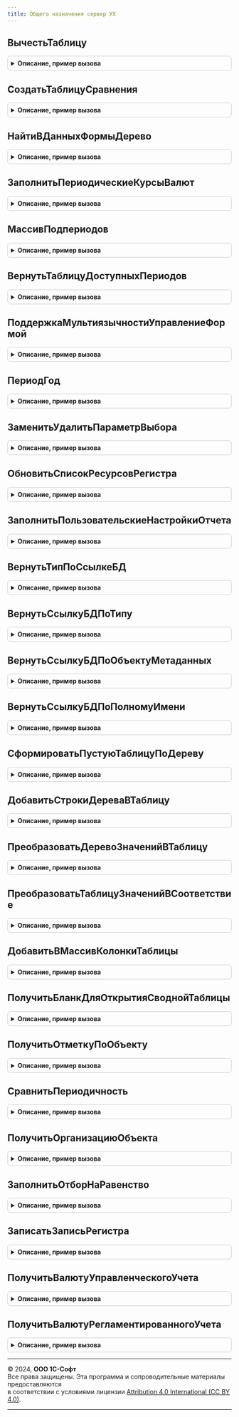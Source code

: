 ```yaml
---
title: Общего назначения сервер УХ
---
```



## ВычестьТаблицу
<details style="margin: 1em 0; padding: 0.5em; border: 1px solid #ccc; border-radius: 6px;">

<summary style="font-weight: bold; cursor: pointer;">Описание, пример вызова</summary>

```bsl

////////////////////////////////////////////////////////////////////////////////
// Работа с массивами и таблицами значений

// Функция возвращает результат вычитания элементов множества таблицы
// ТаблицаВычитаемая из ТаблицаОсновная.
//
Функция ВычестьТаблицу(знач ТаблицаОсновная, Экспорт
```

Пример вызова
```bsl
Результат = ОбщегоНазначенияСерверУХ.ВычестьТаблицу(знач ТаблицаОсновная, );
```
</details>

## СоздатьТаблицуСравнения
<details style="margin: 1em 0; padding: 0.5em; border: 1px solid #ccc; border-radius: 6px;">

<summary style="font-weight: bold; cursor: pointer;">Описание, пример вызова</summary>

```bsl

// Функция возвращает таблицу созданную на основе ТаблицаИнициализации.
// Если ТаблицаИнициализации не указана, то создается пустая таблица.
//
Функция СоздатьТаблицуСравнения(ТаблицаИнициализации = Неопределено, Экспорт
```

Пример вызова
```bsl
Результат = ОбщегоНазначенияСерверУХ.СоздатьТаблицуСравнения(ТаблицаИнициализации, );
```
</details>

## НайтиВДанныхФормыДерево
<details style="margin: 1em 0; padding: 0.5em; border: 1px solid #ccc; border-radius: 6px;">

<summary style="font-weight: bold; cursor: pointer;">Описание, пример вызова</summary>

```bsl

// Найти в представлении дерева строку по структуре отбора.
//
Функция НайтиВДанныхФормыДерево(СтруктураОтбора, ДанныеФормыДерево) Экспорт
```

Пример вызова
```bsl
Результат = ОбщегоНазначенияСерверУХ.НайтиВДанныхФормыДерево(СтруктураОтбора, ДанныеФормыДерево) 
```
</details>

## ЗаполнитьПериодическиеКурсыВалют
<details style="margin: 1em 0; padding: 0.5em; border: 1px solid #ccc; border-radius: 6px;">

<summary style="font-weight: bold; cursor: pointer;">Описание, пример вызова</summary>

```bsl

////////////////////////////////////////////////////////////////////////////////
// РАСЧЕТ ПЕРИОДИЧЕСКИХ КУРСОВ.
//

// Процедура выполняет заполнение периодических курсов
//
Функция ЗаполнитьПериодическиеКурсыВалют(Период, Сценарий = Неопределено, ПериодОкончание = Неопределено) Экспорт
```

Пример вызова
```bsl
Результат = ОбщегоНазначенияСерверУХ.ЗаполнитьПериодическиеКурсыВалют(Период, Сценарий, ПериодОкончание);
```
</details>

## МассивПодпериодов
<details style="margin: 1em 0; padding: 0.5em; border: 1px solid #ccc; border-radius: 6px;">

<summary style="font-weight: bold; cursor: pointer;">Описание, пример вызова</summary>

```bsl

////////////////////////////////////////////////////////////////////////////////
// ПРОЦЕДУРЫ РАБОТЫ С ПЕРИОДАМИ.
//

Функция МассивПодпериодов(ОсновнойПериод, Периодичность, Упорядочить=Ложь) Экспорт
```

Пример вызова
```bsl
Результат = ОбщегоНазначенияСерверУХ.МассивПодпериодов(ОсновнойПериод, Периодичность, Упорядочить);
```
</details>

## ВернутьТаблицуДоступныхПериодов
<details style="margin: 1em 0; padding: 0.5em; border: 1px solid #ccc; border-radius: 6px;">

<summary style="font-weight: bold; cursor: pointer;">Описание, пример вызова</summary>

```bsl

Функция ВернутьТаблицуДоступныхПериодов() Экспорт
```

Пример вызова
```bsl
Результат = ОбщегоНазначенияСерверУХ.ВернутьТаблицуДоступныхПериодов() 
```
</details>

## ПоддержкаМультиязычностиУправлениеФормой
<details style="margin: 1em 0; padding: 0.5em; border: 1px solid #ccc; border-radius: 6px;">

<summary style="font-weight: bold; cursor: pointer;">Описание, пример вызова</summary>

```bsl

////////////////////////////////////////////////////////////////////////////////
// ОБРАБОТКА МУЛЬТИЯЗЫЧНОСТИ
//
// Процедура обеспечивает управление видимостью и наименованием полей формы, отражающих иноязычные данные.
//
// Параметры:
//  Элементы - 	ЭлементыФормы - Коллекция элементов формы, содержащая реквизиты поддержки многоязычности.
Процедура ПоддержкаМультиязычностиУправлениеФормой(Элементы) Экспорт
```

Пример вызова
```bsl
ОбщегоНазначенияСерверУХ.ПоддержкаМультиязычностиУправлениеФормой(Элементы) 
```
</details>

## ПериодГод
<details style="margin: 1em 0; padding: 0.5em; border: 1px solid #ccc; border-radius: 6px;">

<summary style="font-weight: bold; cursor: pointer;">Описание, пример вызова</summary>

```bsl

Функция ПериодГод(Период) Экспорт
```

Пример вызова
```bsl
Результат = ОбщегоНазначенияСерверУХ.ПериодГод(Период) 
```
</details>

## ЗаменитьУдалитьПараметрВыбора
<details style="margin: 1em 0; padding: 0.5em; border: 1px solid #ccc; border-radius: 6px;">

<summary style="font-weight: bold; cursor: pointer;">Описание, пример вызова</summary>

```bsl

////////////////////////////////////////////////////////////////////////////////
// ПРОЦЕДУРЫ РАБОТЫ С ФОРМАМИ.
//

Процедура ЗаменитьУдалитьПараметрВыбора(Элемент, Имя, НовыйПараметрВыбора = Неопределено) Экспорт
```

Пример вызова
```bsl
ОбщегоНазначенияСерверУХ.ЗаменитьУдалитьПараметрВыбора(Элемент, Имя, НовыйПараметрВыбора);
```
</details>

## ОбновитьСписокРесурсовРегистра
<details style="margin: 1em 0; padding: 0.5em; border: 1px solid #ccc; border-radius: 6px;">

<summary style="font-weight: bold; cursor: pointer;">Описание, пример вызова</summary>

```bsl

Процедура ОбновитьСписокРесурсовРегистра(РегистрБухгалтерии,РеквизитРесурс,ЭлементРесурс) Экспорт
```

Пример вызова
```bsl
ОбщегоНазначенияСерверУХ.ОбновитьСписокРесурсовРегистра(РегистрБухгалтерии, РеквизитРесурс, ЭлементРесурс) 
```
</details>

## ЗаполнитьПользовательскиеНастройкиОтчета
<details style="margin: 1em 0; padding: 0.5em; border: 1px solid #ccc; border-radius: 6px;">

<summary style="font-weight: bold; cursor: pointer;">Описание, пример вызова</summary>

```bsl

////////////////////////////////////////////////////////////////////////////////
// ПРОЦЕДУРЫ РАБОТЫ С ОТЧЕТАМИ.
//

Функция ЗаполнитьПользовательскиеНастройкиОтчета(ИмяОтчета, ПараметрыПользователя, ИмяВарианта="") Экспорт
```

Пример вызова
```bsl
Результат = ОбщегоНазначенияСерверУХ.ЗаполнитьПользовательскиеНастройкиОтчета(ИмяОтчета, ПараметрыПользователя, ИмяВарианта);
```
</details>

## ВернутьТипПоСсылкеБД
<details style="margin: 1em 0; padding: 0.5em; border: 1px solid #ccc; border-radius: 6px;">

<summary style="font-weight: bold; cursor: pointer;">Описание, пример вызова</summary>

```bsl

// Возвращает тип по ссылкам на справочники, описывающие метаданные (Справочник БД, Документы БД и др.).
Функция ВернутьТипПоСсылкеБД(ИсходнаяСсылка) Экспорт
```

Пример вызова
```bsl
Результат = ОбщегоНазначенияСерверУХ.ВернутьТипПоСсылкеБД(ИсходнаяСсылка) 
```
</details>

## ВернутьСсылкуБДПоТипу
<details style="margin: 1em 0; padding: 0.5em; border: 1px solid #ccc; border-radius: 6px;">

<summary style="font-weight: bold; cursor: pointer;">Описание, пример вызова</summary>

```bsl

// Функция возвращает ссылку на описание объекта метаданных по его типу
//
// Параметры:
//  ТипВход	 - 	Тип - Тип объекта, для которого требуется получить описание
//
// Возвращаемое значение:
//  СправочникСсылка.СправочникиБД, СправочникСсылка.ДокументыБД, СправочникСсылка.ПеречисленияБД,
//	СправочникСсылка.ПланыВидовХарактеристикБД, СправочникСсылка.ПланыСчетовБД - ссылка на описание объекта метаданных..
//
Функция ВернутьСсылкуБДПоТипу(ТипВход) Экспорт
```

Пример вызова
```bsl
Результат = ОбщегоНазначенияСерверУХ.ВернутьСсылкуБДПоТипу(ТипВход) 
```
</details>

## ВернутьСсылкуБДПоОбъектуМетаданных
<details style="margin: 1em 0; padding: 0.5em; border: 1px solid #ccc; border-radius: 6px;">

<summary style="font-weight: bold; cursor: pointer;">Описание, пример вызова</summary>

```bsl

Функция ВернутьСсылкуБДПоОбъектуМетаданных(ОбъектМетаданных) Экспорт
```

Пример вызова
```bsl
Результат = ОбщегоНазначенияСерверУХ.ВернутьСсылкуБДПоОбъектуМетаданных(ОбъектМетаданных) 
```
</details>

## ВернутьСсылкуБДПоПолномуИмени
<details style="margin: 1em 0; padding: 0.5em; border: 1px solid #ccc; border-radius: 6px;">

<summary style="font-weight: bold; cursor: pointer;">Описание, пример вызова</summary>

```bsl

Функция ВернутьСсылкуБДПоПолномуИмени(ПолноеИмя) Экспорт
```

Пример вызова
```bsl
Результат = ОбщегоНазначенияСерверУХ.ВернутьСсылкуБДПоПолномуИмени(ПолноеИмя) 
```
</details>

## СформироватьПустуюТаблицуПоДереву
<details style="margin: 1em 0; padding: 0.5em; border: 1px solid #ccc; border-radius: 6px;">

<summary style="font-weight: bold; cursor: pointer;">Описание, пример вызова</summary>

```bsl

// По дереву значений ДеревоВход формирует пустую таблицу значений,
// с колонками, совпадающими с колонками дерева.
Функция СформироватьПустуюТаблицуПоДереву(ДеревоВход) Экспорт
```

Пример вызова
```bsl
Результат = ОбщегоНазначенияСерверУХ.СформироватьПустуюТаблицуПоДереву(ДеревоВход) 
```
</details>

## ДобавитьСтрокиДереваВТаблицу
<details style="margin: 1em 0; padding: 0.5em; border: 1px solid #ccc; border-radius: 6px;">

<summary style="font-weight: bold; cursor: pointer;">Описание, пример вызова</summary>

```bsl

// Рекурсивно добавлет в таблицу значений НоваяТаблица строки из дерева ДеревоВход.
// Параметр ГлубинаРекурсииВход защищает от бесконечной рекурсии.
Процедура ДобавитьСтрокиДереваВТаблицу(ДеревоВход, НоваяТаблица, ГлубинаРекурсииВход = 0) Экспорт
```

Пример вызова
```bsl
ОбщегоНазначенияСерверУХ.ДобавитьСтрокиДереваВТаблицу(ДеревоВход, НоваяТаблица, ГлубинаРекурсииВход);
```
</details>

## ПреобразоватьДеревоЗначенийВТаблицу
<details style="margin: 1em 0; padding: 0.5em; border: 1px solid #ccc; border-radius: 6px;">

<summary style="font-weight: bold; cursor: pointer;">Описание, пример вызова</summary>

```bsl

// Возвращает плоскую таблицу значений, полученную из дерева значений ДеревоВход.
Функция ПреобразоватьДеревоЗначенийВТаблицу(ДеревоВход) Экспорт
```

Пример вызова
```bsl
Результат = ОбщегоНазначенияСерверУХ.ПреобразоватьДеревоЗначенийВТаблицу(ДеревоВход) 
```
</details>

## ПреобразоватьТаблицуЗначенийВСоответствие
<details style="margin: 1em 0; padding: 0.5em; border: 1px solid #ccc; border-radius: 6px;">

<summary style="font-weight: bold; cursor: pointer;">Описание, пример вызова</summary>

```bsl

// Формирует соответствие из таблицы значений ТаблицаВход по колонке-ключу ИмяКолонкиКлючаВход
// и колонке-значению ИмяКолонкиЗначенияВход.
Функция ПреобразоватьТаблицуЗначенийВСоответствие(ТаблицаВход, ИмяКолонкиКлючаВход, ИмяКолонкиЗначенияВход) Экспорт
```

Пример вызова
```bsl
Результат = ОбщегоНазначенияСерверУХ.ПреобразоватьТаблицуЗначенийВСоответствие(ТаблицаВход, ИмяКолонкиКлючаВход, ИмяКолонкиЗначенияВход) 
```
</details>

## ДобавитьВМассивКолонкиТаблицы
<details style="margin: 1em 0; padding: 0.5em; border: 1px solid #ccc; border-radius: 6px;">

<summary style="font-weight: bold; cursor: pointer;">Описание, пример вызова</summary>

```bsl

// Возвращает копию массива ИсходныйМассивВход, в которую добавлены
// имена колонок из табличной части ТаблицаВход.
Функция ДобавитьВМассивКолонкиТаблицы(ИсходныйМассивВход, ТаблицаВход) Экспорт
```

Пример вызова
```bsl
Результат = ОбщегоНазначенияСерверУХ.ДобавитьВМассивКолонкиТаблицы(ИсходныйМассивВход, ТаблицаВход) 
```
</details>

## ПолучитьБланкДляОткрытияСводнойТаблицы
<details style="margin: 1em 0; padding: 0.5em; border: 1px solid #ccc; border-radius: 6px;">

<summary style="font-weight: bold; cursor: pointer;">Описание, пример вызова</summary>

```bsl

// Возвращает наиболее подходящий бланк для открытия сводной таблицы
// по виду отчета ВидОтчетаВход.
Функция ПолучитьБланкДляОткрытияСводнойТаблицы(ВидОтчетаВход) Экспорт
```

Пример вызова
```bsl
Результат = ОбщегоНазначенияСерверУХ.ПолучитьБланкДляОткрытияСводнойТаблицы(ВидОтчетаВход) 
```
</details>

## ПолучитьОтметкуПоОбъекту
<details style="margin: 1em 0; padding: 0.5em; border: 1px solid #ccc; border-radius: 6px;">

<summary style="font-weight: bold; cursor: pointer;">Описание, пример вызова</summary>

```bsl

// Возвращает уникальную отметку времени по ссылке СсылкаВход.
// Сдвигает дату в случае повтора.
Функция ПолучитьОтметкуПоОбъекту(СсылкаВход = Неопределено) Экспорт
```

Пример вызова
```bsl
Результат = ОбщегоНазначенияСерверУХ.ПолучитьОтметкуПоОбъекту(СсылкаВход);
```
</details>

## СравнитьПериодичность
<details style="margin: 1em 0; padding: 0.5em; border: 1px solid #ccc; border-radius: 6px;">

<summary style="font-weight: bold; cursor: pointer;">Описание, пример вызова</summary>

```bsl

// Сравнивает ПериодичностьВход1 и ПериодичностьВход2. Возвращает
// Истину, если ПериодичностьВход1 больше. Когда параметр ВключаяРавенствоВход
// Истинный, также вернёт Истину при равенстве периодичностей.
Функция СравнитьПериодичность(ПериодичностьВход1, ПериодичностьВход2, ВключаяРавенствоВход = Ложь) Экспорт
```

Пример вызова
```bsl
Результат = ОбщегоНазначенияСерверУХ.СравнитьПериодичность(ПериодичностьВход1, ПериодичностьВход2, ВключаяРавенствоВход);
```
</details>

## ПолучитьОрганизациюОбъекта
<details style="margin: 1em 0; padding: 0.5em; border: 1px solid #ccc; border-radius: 6px;">

<summary style="font-weight: bold; cursor: pointer;">Описание, пример вызова</summary>

```bsl

// Возвращает организацию объекта базы данных СсылкаВход,
// из реквизита, указанном в справочнике ДокументыБД/СправочникиБД.
Функция ПолучитьОрганизациюОбъекта(СсылкаВход) Экспорт
```

Пример вызова
```bsl
Результат = ОбщегоНазначенияСерверУХ.ПолучитьОрганизациюОбъекта(СсылкаВход) 
```
</details>

## ЗаполнитьОтборНаРавенство
<details style="margin: 1em 0; padding: 0.5em; border: 1px solid #ccc; border-radius: 6px;">

<summary style="font-weight: bold; cursor: pointer;">Описание, пример вызова</summary>

```bsl

Функция ЗаполнитьОтборНаРавенство(Отбор, Параметры) Экспорт
```

Пример вызова
```bsl
Результат = ОбщегоНазначенияСерверУХ.ЗаполнитьОтборНаРавенство(Отбор, Параметры) 
```
</details>

## ЗаписатьЗаписьРегистра
<details style="margin: 1em 0; padding: 0.5em; border: 1px solid #ccc; border-radius: 6px;">

<summary style="font-weight: bold; cursor: pointer;">Описание, пример вызова</summary>

```bsl

Функция ЗаписатьЗаписьРегистра(Менеджер, СтарыеПараметрыЗаписи, НовыеПараметрыЗаписи = Неопределено) Экспорт
```

Пример вызова
```bsl
Результат = ОбщегоНазначенияСерверУХ.ЗаписатьЗаписьРегистра(Менеджер, СтарыеПараметрыЗаписи, НовыеПараметрыЗаписи);
```
</details>

## ПолучитьВалютуУправленческогоУчета
<details style="margin: 1em 0; padding: 0.5em; border: 1px solid #ccc; border-radius: 6px;">

<summary style="font-weight: bold; cursor: pointer;">Описание, пример вызова</summary>

```bsl

// Возвращает валюту управленческого учета
// Если переданная в качестве параметра валюта уже заполнена - возвращает ее.
// Если валюта не передана в качестве параметра или передан пустой,
// валюту упр. учета. Если валюта упр. учета не заполнена - возвращает пустую ссылку на валюту
//
// Параметры:
// Валюта - СправочникСсылка.Валюты - Валюта, которую нужно заполнить
//
// Возвращаемое значение:
// СправочникСсылка.Валюты
//
Функция ПолучитьВалютуУправленческогоУчета(Знач Валюта = Неопределено) Экспорт
```

Пример вызова
```bsl
Результат = ОбщегоНазначенияСерверУХ.ПолучитьВалютуУправленческогоУчета(Валюта);
```
</details>

## ПолучитьВалютуРегламентированногоУчета
<details style="margin: 1em 0; padding: 0.5em; border: 1px solid #ccc; border-radius: 6px;">

<summary style="font-weight: bold; cursor: pointer;">Описание, пример вызова</summary>

```bsl

// Возвращает валюту регламентированного учета
// Если переданная в качестве параметра валюта уже заполнена - возвращает ее.
// Если валюта не передана в качестве параметра или передан пустой,
// валюту регл. учета. Если валюта регл. учета не заполнена - возвращает пустую ссылку на валюту
//
// Параметры:
// Валюта - СправочникСсылка.Валюты - Валюта, которую нужно заполнить
//
// Возвращаемое значение:
// СправочникСсылка.Валюты
//
Функция ПолучитьВалютуРегламентированногоУчета(Знач Валюта = Неопределено) Экспорт
```

Пример вызова
```bsl
Результат = ОбщегоНазначенияСерверУХ.ПолучитьВалютуРегламентированногоУчета(Валюта);
```
</details>

---

© 2024, **ООО 1С-Софт**  
Все права защищены. Эта программа и сопроводительные материалы предоставляются  
в соответствии с условиями лицензии [Attribution 4.0 International (CC BY 4.0)](https://creativecommons.org/licenses/by/4.0/legalcode).

---
